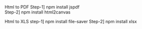 Html to PDF
Step-1] npm install jspdf  
Step-2] npm install html2canvas

Html to XLS
step-1] npm install file-saver
Step-2] npm install xlsx